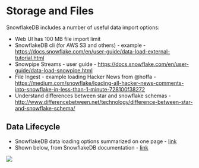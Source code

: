 # Storage and Files

SnowflakeDB includes a number of useful data import options:   
- Web UI has 100 MB file import limit
- SnowflakeDB cli (for AWS S3 and others) - example - https://docs.snowflake.com/en/user-guide/data-load-external-tutorial.html
- Snowpipe Streams - user guide - https://docs.snowflake.com/en/user-guide/data-load-snowpipe.html
- File Ingest - example loading Hacker News from @hoffa - https://medium.com/snowflake/loading-all-hacker-news-comments-into-snowflake-in-less-than-1-minute-728100f38272
- Understand differences between star and snowflake schemas - http://www.differencebetween.net/technology/difference-between-star-and-snowflake-schema/

## Data Lifecycle

- SnowflakeDB data loading options summarized on one page - [link](https://docs.snowflake.com/en/user-guide/data-load-overview.html)
- Shown below, from SnowflakeDB documentation - [link](https://docs.snowflake.com/en/user-guide/data-lifecycle.html)

<img src="https://github.com/lynnlangit/learn-snowflakedb/blob/main/images/lifecycle.png">

